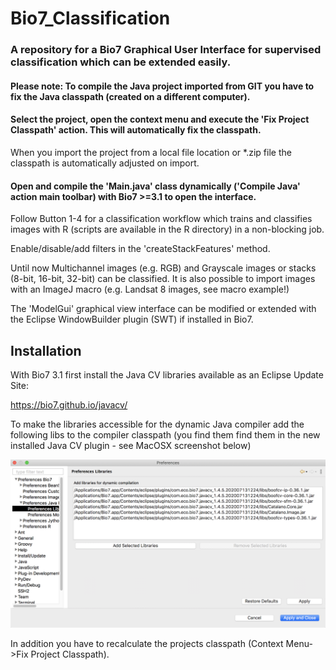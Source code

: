 # Bio7_Classification

### A repository for a Bio7 Graphical User Interface for supervised classification which can be extended easily.

#### Please note: To compile the Java project imported from GIT you have to fix the Java classpath (created on a different computer). 
#### Select the project, open the context menu and execute the 'Fix Project Classpath' action. This will automatically fix the classpath.

When you import the project from a local file location or *.zip file the classpath is automatically adjusted on import.

#### Open and compile the 'Main.java' class dynamically ('Compile Java' action main toolbar) with Bio7 >=3.1 to open the interface.

Follow Button 1-4 for a classification workflow which trains and classifies images with R (scripts
are available in the R directory) in a non-blocking job.
 
Enable/disable/add filters in the 'createStackFeatures' method.

Until now Multichannel images (e.g. RGB) and Grayscale images or stacks (8-bit, 16-bit, 32-bit) can be classified. It is also possible
to import images with an ImageJ macro (e.g. Landsat 8 images, see macro example!)

The 'ModelGui' graphical view interface can be modified or extended with the Eclipse WindowBuilder plugin (SWT) if installed in Bio7.

## Installation

With Bio7 3.1 first install the Java CV libraries available as an Eclipse Update Site:

https://bio7.github.io/javacv/

To make the libraries accessible for the dynamic Java compiler add the following libs to the
compiler classpath (you find them find them in the new installed Java CV plugin - see MacOSX screenshot below)

![image](libs.png)

In addition you have to recalculate the projects classpath (Context Menu->Fix Project Classpath).

